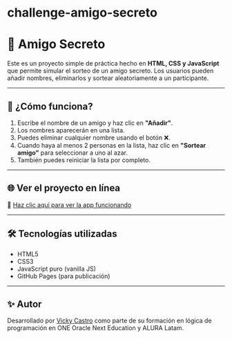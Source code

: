 # challenge-amigo-secreto
# 🎁 Amigo Secreto

Este es un proyecto simple de práctica hecho en **HTML, CSS y JavaScript** que permite simular el sorteo de un amigo secreto. Los usuarios pueden añadir nombres, eliminarlos y sortear aleatoriamente a un participante.

---

## 🔧 ¿Cómo funciona?

1. Escribe el nombre de un amigo y haz clic en **"Añadir"**.
2. Los nombres aparecerán en una lista.
3. Puedes eliminar cualquier nombre usando el botón ❌.
4. Cuando haya al menos 2 personas en la lista, haz clic en **"Sortear amigo"** para seleccionar a uno al azar.
5. También puedes reiniciar la lista por completo.

---

## 🌐 Ver el proyecto en línea

🔗 [Haz clic aquí para ver la app funcionando](https://vcastro-data.github.io/challenge-amigo-secreto/)

---

## 🛠️ Tecnologías utilizadas

- HTML5
- CSS3
- JavaScript puro (vanilla JS)
- GitHub Pages (para publicación)

---

## ✨ Autor

Desarrollado por [Vicky Castro](https://github.com/vcastro-data) como parte de su formación en lógica de programación en ONE Oracle Next Education y ALURA Latam.
